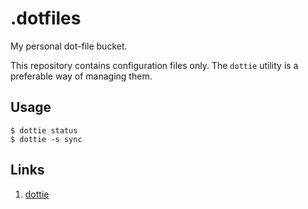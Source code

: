 .dotfiles
=========

My personal dot-file bucket.

This repository contains configuration files only. The `dottie` utility is
a preferable way of managing them.


Usage
-----

	$ dottie status
	$ dottie -s sync


Links
-----

1. [dottie](https://gist.github.com/Arkq)
